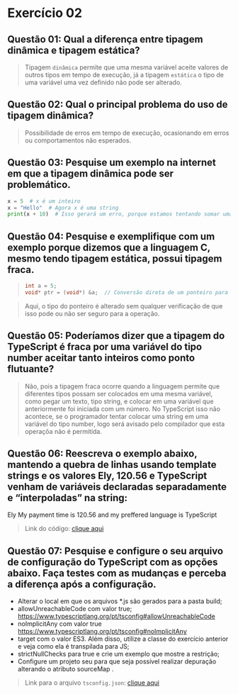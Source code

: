# Exercício 02

## __Questão 01:__ Qual a diferença entre tipagem dinâmica e tipagem estática?

> Tipagem `dinâmica` permite que uma mesma variável aceite valores de outros tipos 
> em tempo de execução, já a tipagem `estática` o tipo de uma variável uma vez
> definido não pode ser alterado.

## __Questão 02:__ Qual o principal problema do uso de tipagem dinâmica?

> Possibilidade de erros em tempo de execução, ocasionando em erros ou comportamentos não esperados.

## __Questão 03:__ Pesquise um exemplo na internet em que a tipagem dinâmica pode ser problemático.

```python
x = 5  # x é um inteiro
x = "Hello"  # Agora x é uma string
print(x + 10)  # Isso gerará um erro, porque estamos tentando somar uma string a um número
```

## __Questão 04:__ Pesquise e exemplifique com um exemplo porque dizemos que a linguagem C, mesmo tendo tipagem estática, possui tipagem fraca.

>```C
>int a = 5;
>void* ptr = (void*) &a;  // Conversão direta de um ponteiro para void
>```

> Aqui, o tipo do ponteiro é alterado sem qualquer verificação de que isso pode ou não ser seguro para a operação.

## __Questão 05:__ Poderíamos dizer que a tipagem do TypeScript é fraca por uma variável do tipo number aceitar tanto inteiros como ponto flutuante?

> Não, pois a tipagem fraca ocorre quando a linguagem permite que diferentes tipos possam ser colocados em uma mesma
> variável, como pegar um texto, tipo string, e colocar em uma variável que anteriormente foi iniciada com um número.
> No TypeScript isso não acontece, se o programador tentar colocar uma string em uma variável do tipo number, logo
> será avisado pelo compilador que esta operaçõa não é permitida.

## __Questão 06:__ Reescreva o exemplo abaixo, mantendo a quebra de linhas usando template strings e os valores Ely, 120.56 e TypeScript venham de variáveis declaradas separadamente e “interpoladas” na string:

Ely
My payment time is 120.56
and
my preffered language is TypeScript

> Link do código: [clique aqui](https://github.com/victordev018/POO-discipline-ads/blob/main/atividades%20e%20trabalhos/ts/exercicio%202/Teacher.ts)

## __Questão 07:__ Pesquise e configure o seu arquivo de configuração do TypeScript com as opções abaixo. Faça testes com as mudanças e perceba a diferença após a configuração.

* Alterar o local em que os arquivos *.js são gerados para a pasta build;
* allowUnreachableCode com valor true;
https://www.typescriptlang.org/pt/tsconfig#allowUnreachableCode
* noImplicitAny com valor true
https://www.typescriptlang.org/pt/tsconfig#noImplicitAny
* target com o valor ES3. Além disso, utilize a classe do exercício anterior e
veja como ela é transpilada para JS;
* strictNullChecks para true e crie um exemplo que mostre a restrição;
* Configure um projeto seu para que seja possível realizar depuração
alterando o atributo sourceMap .

> Link para o arquivo `tsconfig.json`: [clique aqui](https://github.com/victordev018/POO-discipline-ads/blob/main/atividades%20e%20trabalhos/ts/tsconfig.json)